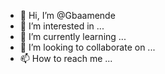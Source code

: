 - 👋 Hi, I’m @Gbaamende
- 👀 I’m interested in ...
- 🌱 I’m currently learning ...
- 💞️ I’m looking to collaborate on ...
- 📫 How to reach me ...

<!---
Gbaamende/Gbaamende is a ✨ special ✨ repository because its `README.md` (this file) appears on your GitHub profile.
You can click the Preview link to take a look at your changes.
--->
